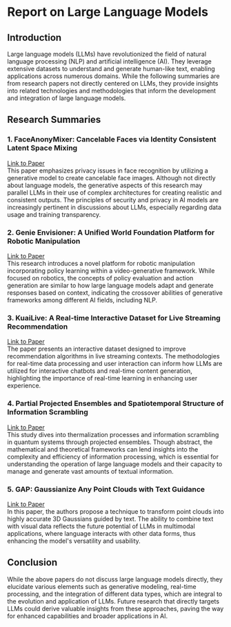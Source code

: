 # Report on Large Language Models

## Introduction
Large language models (LLMs) have revolutionized the field of natural language processing (NLP) and artificial intelligence (AI). They leverage extensive datasets to understand and generate human-like text, enabling applications across numerous domains. While the following summaries are from research papers not directly centered on LLMs, they provide insights into related technologies and methodologies that inform the development and integration of large language models.

## Research Summaries

### 1. FaceAnonyMixer: Cancelable Faces via Identity Consistent Latent Space Mixing  
[Link to Paper](http://arxiv.org/abs/2508.05636v1)  
This paper emphasizes privacy issues in face recognition by utilizing a generative model to create cancelable face images. Although not directly about language models, the generative aspects of this research may parallel LLMs in their use of complex architectures for creating realistic and consistent outputs. The principles of security and privacy in AI models are increasingly pertinent in discussions about LLMs, especially regarding data usage and training transparency.

### 2. Genie Envisioner: A Unified World Foundation Platform for Robotic Manipulation  
[Link to Paper](http://arxiv.org/abs/2508.05635v1)  
This research introduces a novel platform for robotic manipulation incorporating policy learning within a video-generative framework. While focused on robotics, the concepts of policy evaluation and action generation are similar to how large language models adapt and generate responses based on context, indicating the crossover abilities of generative frameworks among different AI fields, including NLP.

### 3. KuaiLive: A Real-time Interactive Dataset for Live Streaming Recommendation  
[Link to Paper](http://arxiv.org/abs/2508.05633v1)  
The paper presents an interactive dataset designed to improve recommendation algorithms in live streaming contexts. The methodologies for real-time data processing and user interaction can inform how LLMs are utilized for interactive chatbots and real-time content generation, highlighting the importance of real-time learning in enhancing user experience.

### 4. Partial Projected Ensembles and Spatiotemporal Structure of Information Scrambling  
[Link to Paper](http://arxiv.org/abs/2508.05632v1)  
This study dives into thermalization processes and information scrambling in quantum systems through projected ensembles. Though abstract, the mathematical and theoretical frameworks can lend insights into the complexity and efficiency of information processing, which is essential for understanding the operation of large language models and their capacity to manage and generate vast amounts of textual information.

### 5. GAP: Gaussianize Any Point Clouds with Text Guidance  
[Link to Paper](http://arxiv.org/abs/2508.05631v1)  
In this paper, the authors propose a technique to transform point clouds into highly accurate 3D Gaussians guided by text. The ability to combine text with visual data reflects the future potential of LLMs in multimodal applications, where language interacts with other data forms, thus enhancing the model's versatility and usability.

## Conclusion
While the above papers do not discuss large language models directly, they elucidate various elements such as generative modeling, real-time processing, and the integration of different data types, which are integral to the evolution and application of LLMs. Future research that directly targets LLMs could derive valuable insights from these approaches, paving the way for enhanced capabilities and broader applications in AI.